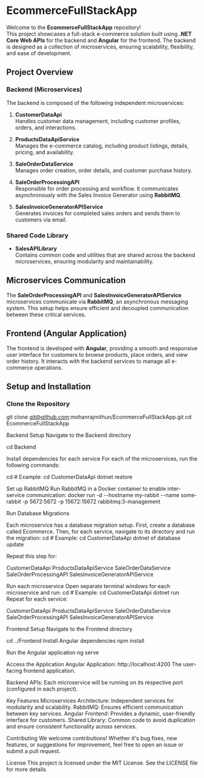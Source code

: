 # **EcommerceFullStackApp**

Welcome to the **EcommerceFullStackApp** repository!  
This project showcases a full-stack e-commerce solution built using **.NET Core Web APIs** for the backend and **Angular** for the frontend. The backend is designed as a collection of microservices, ensuring scalability, flexibility, and ease of development.

## **Project Overview**

### **Backend (Microservices)**

The backend is composed of the following independent microservices:

1. **CustomerDataApi**  
   Handles customer data management, including customer profiles, orders, and interactions.

2. **ProductsDataApiService**  
   Manages the e-commerce catalog, including product listings, details, pricing, and availability.

3. **SaleOrderDataService**  
   Manages order creation, order details, and customer purchase history.

4. **SaleOrderProcessingAPI**  
   Responsible for order processing and workflow. It communicates asynchronously with the Sales Invoice Generator using **RabbitMQ**.

5. **SalesInvoiceGeneratorAPIService**  
   Generates invoices for completed sales orders and sends them to customers via email.

### **Shared Code Library**

- **SalesAPILibrary**  
  Contains common code and utilities that are shared across the backend microservices, ensuring modularity and maintainability.

## **Microservices Communication**

The **SaleOrderProcessingAPI** and **SalesInvoiceGeneratorAPIService** microservices communicate via **RabbitMQ**, an asynchronous messaging system. This setup helps ensure efficient and decoupled communication between these critical services.

## **Frontend (Angular Application)**

The frontend is developed with **Angular**, providing a smooth and responsive user interface for customers to browse products, place orders, and view order history. It interacts with the backend services to manage all e-commerce operations.

## **Setup and Installation**

### **Clone the Repository**
git clone git@github.com:mohanrajmithun/EcommerceFullStackApp.git
cd EcommerceFullStackApp


Backend Setup
Navigate to the Backend directory

cd Backend

Install dependencies for each service
For each of the microservices, run the following commands:

cd <MicroserviceName>  # Example: cd CustomerDataApi
dotnet restore

Set up RabbitMQ
Run RabbitMQ in a Docker container to enable inter-service communication:
docker run -d --hostname my-rabbit --name some-rabbit -p 5672:5672 -p 15672:15672 rabbitmq:3-management

Run Database Migrations

Each microservice has a database migration setup. First, create a database called Ecommerce. Then, for each service, navigate to its directory and run the migration:
cd <MicroserviceName>  # Example: cd CustomerDataApi
dotnet ef database update

Repeat this step for:

CustomerDataApi
ProductsDataApiService
SaleOrderDataService
SaleOrderProcessingAPI
SalesInvoiceGeneratorAPIService

Run each microservice
Open separate terminal windows for each microservice and run:
cd <MicroserviceName>  # Example: cd CustomerDataApi
dotnet run
Repeat for each service:

CustomerDataApi
ProductsDataApiService
SaleOrderDataService
SaleOrderProcessingAPI
SalesInvoiceGeneratorAPIService

Frontend Setup
Navigate to the Frontend directory

cd ../Frontend
Install Angular dependencies
npm install

Run the Angular application
ng serve

Access the Application
Angular Application: http://localhost:4200
The user-facing frontend application.

Backend APIs: Each microservice will be running on its respective port (configured in each project).

Key Features
Microservices Architecture: Independent services for modularity and scalability.
RabbitMQ: Ensures efficient communication between key services.
Angular Frontend: Provides a dynamic, user-friendly interface for customers.
Shared Library: Common code to avoid duplication and ensure consistent functionality across services.

Contributing
We welcome contributions! Whether it's bug fixes, new features, or suggestions for improvement, feel free to open an issue or submit a pull request.

License
This project is licensed under the MIT License. See the LICENSE file for more details.


